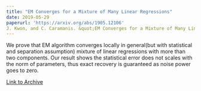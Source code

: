 ```yaml
---
title: "EM Converges for a Mixture of Many Linear Regressions"
date: 2019-05-29
paperurl: 'https://arxiv.org/abs/1905.12106'
J. Kwon, and C. Caramanis. &quot;EM Converges for a Mixture of Many Linear Regressions&quot; <i>Preprint, under review.</i>
---
```


We prove that EM algorithm converges locally in general(but with statistical and separation assumption) mixture of linear regressions with more than two components. Our result shows the statistical error does not scales with the norm of parameters, thus exact recovery is guaranteed as noise power goes to zero. 

[Link to Archive](https://arxiv.org/abs/1905.12106)